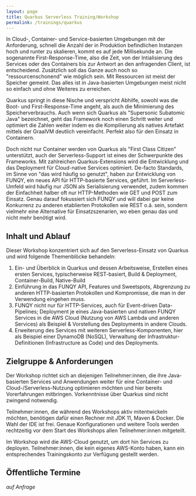 ```yaml
---
layout: page
title: Quarkus Serverless Training/Workshop
permalink: /trainings/quarkus
---
```


In Cloud-, Container- und Service-basierten Umgebungen mit der Anforderung, schnell die Anzahl der in Produktion befindlichen Instanzen hoch und runter zu skalieren, kommt es auf jede Millisekunde an. Die sogenannte First-Response-Time, also die Zeit, von der Intialisierung des Services oder des Containers bis zur Antwort an den anfragenden Client, ist entscheidend. Zusätzlich soll das Ganze auch noch so "ressourcenschonend" wie möglich sein. Mit Ressourcen ist meist der Speicher gemeint. Das alles ist in Java-basierten Umgebungen meist nicht so einfach und ohne Weiteres zu erreichen.

Quarkus springt in diese Nische und verspricht Abhilfe, sowohl was die Boot- und First-Response-Time angeht, als auch die Minimierung des Speicherverbrauchs. Auch wenn sich Quarkus als "Supersonic Subatomic Java" bezeichnet, geht das Framework noch einen Schritt weiter und optimiert die Zahlen weiter indem es die Kompilierung als natives Artefakt mittels der GraalVM deutlich vereinfacht. Perfekt also für den Einsatz in Containern.

Doch nicht nur Container werden von Quarkus als "First Class Citizen" unterstützt, auch der Serverless-Support ist eines der Schwerpunkte des Frameworks. Mit zahlreichen Quarkus-Extensions wird die Entwicklung und das Deployment für Cloud-native Services optimiert. De-facto Standards, im Sinne von "das wird häufig so genutzt", haben zur Entwicklung von FUNQY, ein neues API für HTTP-basierte Services, geführt. Im Serverless-Umfeld wird häufig nur JSON als Serialisierung verwendet, zudem kommen der Einfachheit halber oft nur HTTP-Methoden wie GET und POST zum Einsatz. Genau darauf fokussiert sich FUNQY und will dabei gar keine Konkurrenz zu anderen etablierten Protokollen wie REST o.ä. sein, sondern vielmehr eine Alternative für Einsatzszenarien, wo eben genau das und nicht mehr benötigt wird.

## Inhalt und Ablauf

Dieser Workshop konzentriert sich auf den Serverless-Einsatz von Quarkus und wird folgende Themenblöcke behandeln:

1. Ein- und Überblick in Quarkus und dessen Arbeitsweise, Erstellen eines ersten Services, typischerweise REST-basiert, Build & Deployment, Container-Build, Native-Build
1. Einführung in das FUNQY API, Features und Sweetspots, Abgrenzung zu anderen HTTP-basierten Protokollen und Kompromisse, die man in der Verwendung eingehen muss.
1. FUNQY nicht nur für HTTP-Services, auch für Event-driven Data-Pipelines; Deployment je eines Java-basierten und nativen FUNQY Services in die AWS Cloud (Nutzung von AWS Lambda und anderen Services) als Beispiel & Vorstellung des Deployments in andere Clouds.
1. Erweiterung des Services mit weiteren Serverless-Komponenten, hier als Beispiel einer DynamoDB (NoSQL), Verwaltung der Infrastruktur-Definitionen (Infrastructure as Code) und des Deployments.


## Zielgruppe & Anforderungen
Der Workshop richtet sich an diejenigen Teilnehmer:innen, die ihre Java-basierten Services und Anwendungen weiter für eine Container- und Cloud-/Serverless-Nutzung optimieren möchten und hier bereits Vorerfahrungen mitbringen. Vorkenntnisse über Quarkus sind nicht zwingend notwendig.

Teilnehmer:innen, die während des Workshops aktiv mitentwickeln möchten, benötigen dafür einen Rechner mit JDK 11, Maven & Docker. Die Wahl der IDE ist frei. Genaue Konfigurationen und weitere Tools werden rechtzeitig vor dem Start des Workshops allen Teilnehmer:innen mitgeteilt.

Im Workshop wird die AWS-Cloud genutzt, um dort hin Services zu deployen. Teilnehmer:innen, die kein eigenes AWS-Konto haben, kann ein entsprechendes Trainingskonto zur Verfügung gestellt werden.

## Öffentliche Termine

_auf Anfrage_
